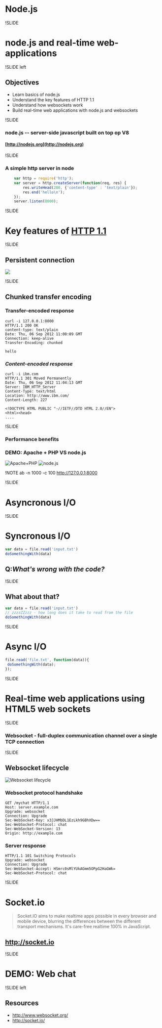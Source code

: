 # Node.js

!SLIDE
# node.js and real-time web-applications

!SLIDE left

## Objectives
* Learn basics of node.js
* Understand the key features of HTTP 1.1
* Understand how websockets work
* Build real-time web applications with node.js and websockets

!SLIDE
### node.js -- server-side javascript built on top op V8
#### [http://nodejs.org](http://nodejs.org)

!SLIDE
### A simple http server in node

``` javascript
    var http = require('http');
    var server = http.createServer(function(req, res) {
        res.writeHead(200, {'content-type' : 'text/plain'});
        res.end('hello\n');
    });
    server.listen(8000);                      
```

!SLIDE
# Key features of [HTTP 1.1](http://www.w3.org/Protocols/rfc2616/rfc2616.html)

!SLIDE 
## Persistent connection
![](images/2000px-HTTP_persistent_connection.svg.png)

!SLIDE
## Chunked transfer encoding

### Transfer-encoded response
``` htmlmixed
curl -i 127.0.0.1:8000
HTTP/1.1 200 OK
content-type: text/plain
Date: Thu, 06 Sep 2012 11:00:09 GMT
Connection: keep-alive
Transfer-Encoding: chunked

hello
```

### *Content-encoded response* 
``` htmlmixed
curl -i ibm.com
HTTP/1.1 301 Moved Permanently
Date: Thu, 06 Sep 2012 11:04:13 GMT
Server: IBM_HTTP_Server
Content-Type: text/html
Location: http://www.ibm.com/
Content-Length: 227

<!DOCTYPE HTML PUBLIC "-//IETF//DTD HTML 2.0//EN">
<html><head>
....
```

!SLIDE
### Performance benefits

### DEMO: Apache + PHP VS node.js

![Apache+PHP](images/php.png)
![node.js](images/node.png)

!NOTE ab -n 1000 -c 100 http://127.0.0.1:8000

!SLIDE
# Asyncronous I/O

!SLIDE
# Syncronous I/O
``` javascript
var data = file.read('input.txt')
doSomethingWith(data)
```

## Q:*What's wrong with the code?*

!SLIDE
## What about that?
``` javascript
var data = file.read('input.txt')
// zzzzZZzzz - how long does it take to read from the file
doSomethingWith(data)
```

!SLIDE
# Async I/O
``` javascript
file.read('file.txt', function(data)){
 doSomethingWith(data);
});
```

!SLIDE
# Real-time web applications using HTML5 web sockets  

!SLIDE
### Websocket - full-duplex communication channel over a single TCP connection

!SLIDE
## Websocket lifecycle
![Websocket lifecycle](images/websocket-lifecycle.png)

### Websocket protocol handshake

``` htmlmixed
GET /mychat HTTP/1.1
Host: server.example.com
Upgrade: websocket
Connection: Upgrade
Sec-WebSocket-Key: x3JJHMbDL1EzLkh9GBhXDw==
Sec-WebSocket-Protocol: chat
Sec-WebSocket-Version: 13
Origin: http://example.com
```

### Server response

``` htmlmixed
HTTP/1.1 101 Switching Protocols
Upgrade: websocket
Connection: Upgrade
Sec-WebSocket-Accept: HSmrc0sMlYUkAGmm5OPpG2HaGWk=
Sec-WebSocket-Protocol: chat
``` 

!SLIDE
# Socket.io
>Socket.IO aims to make realtime apps possible in every browser and
mobile device, blurring the differences between the different
transport mechanisms. It's care-free realtime 100% in JavaScript.
## http://socket.io

!SLIDE
# DEMO: Web chat

!SLIDE left
## Resources
* http://www.websocket.org/
* http://socket.io/
